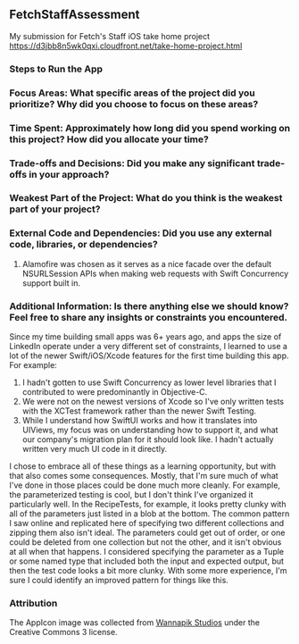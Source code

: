 ## FetchStaffAssessment

My submission for Fetch's Staff iOS take home project https://d3jbb8n5wk0qxi.cloudfront.net/take-home-project.html 

### Steps to Run the App

### Focus Areas: What specific areas of the project did you prioritize? Why did you choose to focus on these areas?

### Time Spent: Approximately how long did you spend working on this project? How did you allocate your time?

### Trade-offs and Decisions: Did you make any significant trade-offs in your approach?

### Weakest Part of the Project: What do you think is the weakest part of your project?

### External Code and Dependencies: Did you use any external code, libraries, or dependencies?

1. Alamofire was chosen as it serves as a nice facade over the default NSURLSession APIs when making web requests with Swift Concurrency support built in.

### Additional Information: Is there anything else we should know? Feel free to share any insights or constraints you encountered.

Since my time building small apps was 6+ years ago, and apps the size of LinkedIn operate under a very different set of constraints, I learned to use a lot of the newer Swift/iOS/Xcode features for the first time building this app. For example:

1. I hadn't gotten to use Swift Concurrency as lower level libraries that I contributed to were predominantly in Objective-C.
2. We were not on the newest versions of Xcode so I've only written tests with the XCTest framework rather than the newer Swift Testing.
3. While I understand how SwiftUI works and how it translates into UIViews, my focus was on understanding how to support it, and what our company's migration plan for it should look like. I hadn't actually written very much UI code in it directly.

I chose to embrace all of these things as a learning opportunity, but with that also comes some consequences. Mostly, that I'm sure much of what I've done in those places could be done much more cleanly. For example, the parameterized testing is cool, but I don't think I've organized it particularly well. In the RecipeTests, for example, it looks pretty clunky with all of the parameters just listed in a blob at the bottom. The common pattern I saw online and replicated here of specifying two different collections and zipping them also isn't ideal. The parameters could get out of order, or one could be deleted from one collection but not the other, and it isn't obvious at all when that happens. I considered specifying the parameter as a Tuple or some named type that included both the input and expected output, but then the test code looks a bit more clunky. With some more experience, I'm sure I could identify an improved pattern for things like this.

### Attribution

The AppIcon image was collected from [Wannapik Studios](https://www.wannapik.com/vectors/34341?search%5Bcategory_id%5D=2050&search%5Blicense_id%5D=2&search%5Bportrait%5D=1) under the Creative Commons 3 license. 
